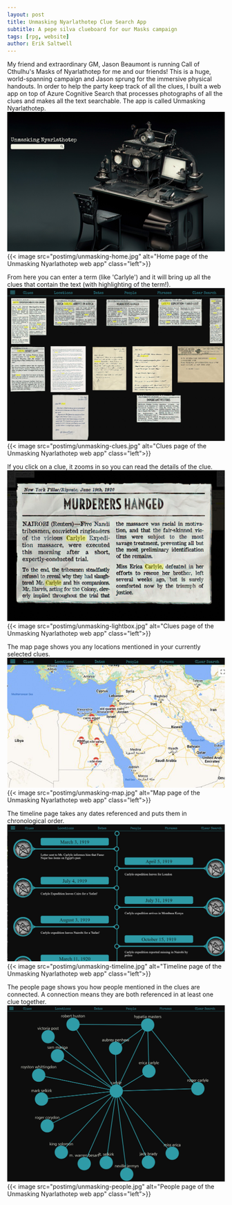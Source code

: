 ```yaml
---
layout: post
title: Unmasking Nyarlathotep Clue Search App
subtitle: A pepe silva clueboard for our Masks campaign
tags: [rpg, website]
author: Erik Saltwell
---
```

My friend and extraordinary GM, Jason Beaumont is running Call of Cthulhu's Masks of Nyarlathotep for me and our friends!   This is a huge, world-spanning campaign and Jason sprung for the immersive physical handouts.  In order to help the party keep track of all the clues, I built a web app on top of Azure Cognitive Search that processes photographs of all the clues and makes all the text searchable.  The app is called Unmasking Nyarlathotep.
![Eye of Agamotto](/assets/img/unmasking-home.jpg)
{{< image src="postimg/unmasking-home.jpg" alt="Home page of the Unmasking Nyarlathotep web app" class="left">}}

From here you can enter a term (like 'Carlyle') and it will bring up all the clues that contain the text (with highlighting of the term!).
![screenshot](/assets/img/unmasking-clues.jpg)
{{< image src="postimg/unmasking-clues.jpg" alt="Clues page of the Unmasking Nyarlathotep web app" class="left">}}

If you click on a clue, it zooms in so you can read the details of the clue.
![screenshot](/assets/img/unmasking-lightbox.jpg)
{{< image src="postimg/unmasking-lightbox.jpg" alt="Clues page of the Unmasking Nyarlathotep web app" class="left">}}

The map page shows you any locations mentioned in your currently selected clues.
![screenshot](/assets/img/unmasking-map.jpg)
{{< image src="postimg/unmasking-map.jpg" alt="Map page of the Unmasking Nyarlathotep web app" class="left">}}

The timeline page takes any dates referenced and puts them in chronological order.
![screenshot](/assets/img/unmasking-timeline.jpg)
{{< image src="postimg/unmasking-timeline.jpg" alt="Timeline page of the Unmasking Nyarlathotep web app" class="left">}}

The people page shows you how people mentioned in the clues are connected.  A connection means they are both referenced in at least one clue together.
![screenshot](/assets/img/unmasking-people.jpg)
{{< image src="postimg/unmasking-people.jpg" alt="People page of the Unmasking Nyarlathotep web app" class="left">}}
